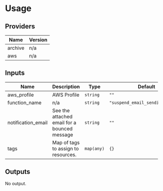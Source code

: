 # Usage
<!--- BEGIN_TF_DOCS --->
## Providers

| Name | Version |
|------|---------|
| archive | n/a |
| aws | n/a |

## Inputs

| Name | Description | Type | Default | Required |
|------|-------------|------|---------|:-----:|
| aws\_profile | AWS Profile | `string` | `""` | no |
| function\_name | n/a | `string` | `"suspend_email_sending_lambda"` | no |
| notification\_email | See the attached email for a bounced message | `string` | `""` | no |
| tags | Map of tags to assign to resources. | `map(any)` | `{}` | no |

## Outputs

No output.
<!--- END_TF_DOCS --->
